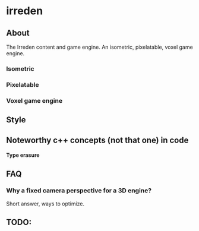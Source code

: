 # irreden


## About

The Irreden content and game engine. An isometric, pixelatable, voxel game engine.

### Isometric

### Pixelatable

### Voxel game engine


## Style

## Noteworthy c++ concepts (not that one) in code

#### Type erasure

## FAQ
### Why a fixed camera perspective for a 3D engine?
Short answer, ways to optimize.

## TODO:

